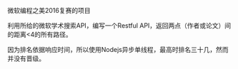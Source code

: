 微软编程之美2016复赛的项目

利用所给的微软学术搜索API，编写一个Restful API，返回两点（作者或论文）间的距离<4的所有路径。

因为排名依据响应时间，所以使用Nodejs异步单线程，最高时排名三十几，然而并没有晋级。

